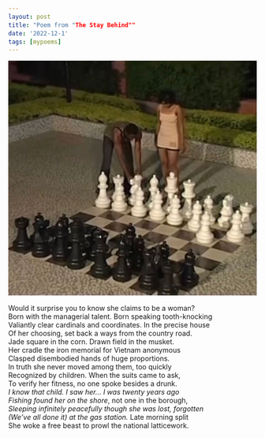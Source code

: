 ```yaml
---
layout: post
title: "Poem from "The Stay Behind""
date: '2022-12-1'
tags: [mypoems]
---
```


![chess](/assets/chess.png)

Would it surprise you to know she claims to be a woman?<br>
Born with the managerial talent. Born speaking tooth-knocking<br>
Valiantly clear cardinals and coordinates. In the precise house<br>
Of her choosing, set back a ways from the country road.<br>
Jade square in the corn. Drawn field in the musket.<br>
Her cradle the iron memorial for Vietnam anonymous<br>
Clasped disembodied hands of huge proportions. <br>
In truth she never moved among them, too quickly<br>
Recognized by children. When the suits came to ask,<br>
To verify her fitness, no one spoke besides a drunk.<br>
<em>I know that child. I saw her… I was twenty years ago<br>
Fishing found her on the shore</em>, not one in the borough,<br>
<em>Sleeping infinitely peacefully though she was lost, forgotten<br>
(We’ve all done it) at the gas station.</em> Late morning split<br>
She woke a free beast to prowl the national latticework.
